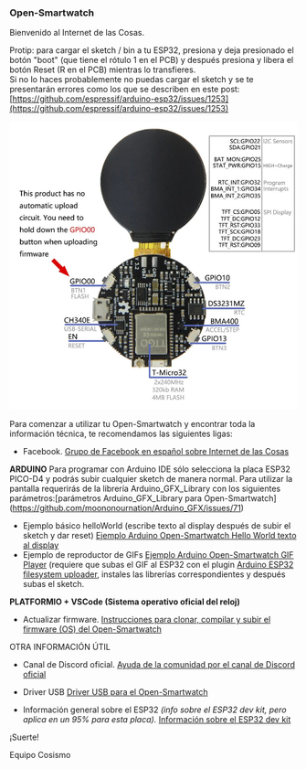 ### Open-Smartwatch

Bienvenido al Internet de las Cosas.

Protip: para cargar el sketch / bin a tu ESP32, presiona y deja presionado el botón "boot" (que tiene el rótulo 1 en el PCB) y después presiona y libera el botón Reset (R en el PCB) mientras lo transfieres.  
Si no lo haces probablemente no puedas cargar el sketch y se te presentarán errores como los que se describen en este post:  
[https://github.com/espressif/arduino-esp32/issues/1253](https://github.com/espressif/arduino-esp32/issues/1253)  
 
![Open-Smartwatch Pinout](https://raw.githubusercontent.com/cosismo/open-smartwatch/master/Open-SmartwatchPinout.jpg)


Para comenzar a utilizar tu Open-Smartwatch y encontrar toda la información técnica, te recomendamos las siguientes ligas:

* Facebook.
[Grupo de Facebook en español sobre Internet de las Cosas](https://www.facebook.com/groups/724628401049648/)

**ARDUINO**
Para programar con Arduino IDE sólo selecciona la placa ESP32 PICO-D4 y podrás subir cualquier sketch de manera normal. Para utilizar la pantalla requerirás de la librería Arduino_GFX_Library con los siguientes parámetros:[parámetros Arduino_GFX_Library  para Open-Smartwatch]
(https://github.com/moononournation/Arduino_GFX/issues/71)
* Ejemplo básico helloWorld (escribe texto al display después de subir el sketch y dar reset) [Ejemplo Arduino Open-Smartwatch Hello World texto al display](https://gist.github.com/cosismo/10b544eb6accbe3d7879d46bc1386545)
* Ejemplo de reproductor de GIFs [Ejemplo Arduino Open-Smartwatch GIF Player](https://github.com/cosismo/opensmarwatchGifPlayer) (requiere que subas el GIF al ESP32 con el plugin [Arduino ESP32 filesystem uploader](https://github.com/me-no-dev/arduino-esp32fs-plugin/), instales las librerías correspondientes y después subas el sketch.

**PLATFORMIO + VSCode (Sistema operativo oficial del reloj)**
* Actualizar firmware.
[Instrucciones para clonar, compilar y subir el firmware  (OS) del Open-Smartwatch](https://open-smartwatch.github.io/4_flashing/)

OTRA INFORMACIÓN ÚTIL

* Canal de Discord oficial.
[Ayuda de la comunidad por el canal de Discord oficial](https://discord.gg/9DK5JY6)

* Driver USB
[Driver USB para el Open-Smartwatch](http://www.wch-ic.com/downloads/CH341SER_ZIP.html)

* Información general sobre el ESP32 _(info sobre el ESP32 dev kit, pero aplica en un 95% para esta placa)._
[Información sobre el ESP32 dev kit](https://cosismo.github.io/esp32-devkit/)


¡Suerte!

  Equipo Cosismo
